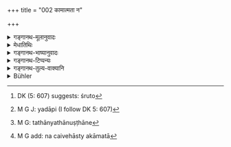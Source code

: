 +++
title = "002 कामात्मता न"

+++

<details><summary>गङ्गानथ-मूलानुवादः</summary>

It is not right to be absorbed in desires—“But there is in this world, no absolute absence of desire; for the study of the Vedas itself is prompted by desire, as also every act prescribed in the Veda.”—(2)


“But there is in this world, no absolute absence of desires; that is, as a matter of fact, in this world, there is no activity for one who is entirely without desire. To say nothing of such acts as cultivation of land, trade and the like, which are done by men of experience,—even the ‘study of the Veda,’ the learning of the Veda, which the boy is made to do by his father and others, being even chastised by them, even this is not possible without some desire; reading consists in the uttering of words; and utterance never proceeds, like the sound of thunder, without desire.—‘Well, if the Boy desires to read, why is he beaten?’—It is by beating that his desire is aroused; the only difference is that in connection with things that the person likes, the desire arises of itself (and does not need an incentive in the shape of the beating).—Similarly ‘the acts prescribed in the Veda,’—as compulsory in connection with the Darśapūrṇa nāṣa and other sacrifices are not possible without desire. There is no possibility of a man giving away to Deities things that belong to himself, unless there is a desire in him for doing so. Hence the prohibition of ‘absorption in desires’ becomes an interdict upon all acts prescribed in the Veda and iu the Smṛtis.”—(3)
</details>

<details><summary>मेधातिथिः</summary>

फलाभिलाषः कर्मप्रवृत्तेर् हेतुर् यस्य स कामात्मा, तद्भावः **कामात्मता** । तत्प्रधानता आत्मशब्देन प्रतिपाद्यते । सा न **प्रशस्ता** निन्दिता । अतश् च निन्दया प्रतिषेधानुमाने "न कर्तव्या" इति प्रतीयते । अर्थात् सौर्यादीनां सर्वेषां काम्यानां निषेधो ऽयम् । अथ वा किं विशेषेण ब्रूमः सौर्यादीनाम् इति । सर्वम् एव क्रियानुष्ठानं फलसिद्धर्थम्, न स्वरूपनिष्पत्तये । न च काचन निष्फला क्रिया । यद् अपि "न कुर्वीत वृथा चेष्टाम्" (म्ध् ४.६३) इति, "भस्मनि हुतम्" (म्ध् ३.१८१), "विषयान्तरे देशराजवार्ताद्यन्वेषणम्", तत्रापि क्रियाफलं विद्यते । किं तु प्रधानफलं स्वर्गग्रामादि पुरुषस्य यद् दृष्टादृष्टयोर् उपयुज्यते तदभावाद् वृथा चेष्टेत्य् उच्यते । 

- <u>अथोच्यते</u> । भवतु क्रिया फलवती । तद्विषये ऽभिलाषो न कर्तव्यः, वस्तुस्वाभाव्यात् फलं भविष्यति । अत्रापि सौर्यादीनाम् अफलत्वम् । काम्यमानं फलं ज्ञातम् । नानिच्छोस् तद् भविष्यतीति । न च लौकिकी प्रवृत्तिर् दृश्यते फलाभिसंधिनिरपेक्षा । न चात्र विशेषः श्रुतौ-[^९] वैदिकेषु कर्मसु फलं नाभिसंधेयम् इति । तत्र फलवत्सु श्रुतेषु कामनानिषेधाद् अप्रवृत्तौ श्रुतिविरोधः । नित्येषु तु प्राप्तिर् एव नास्ति । विशेषानुपादानाच् च लौकिकव्यापारनिवृत्तौ दृष्टविरोधः । तद् इदम् आपतितम्- न किंचित् केनचित् कर्तव्यम्, सर्वैस् तूष्णींभूतैः स्थातव्यम् । 


[^९]:
     DK (5: 607) suggests: śruto

- <u>उच्यते</u> । यत् तावद् उक्तं काम्येषु सौर्यादिषु निषेधप्रसङ्ग इति, तत्र वक्ष्यति- 

- यथासंकल्पितांश् चेह सर्वान् कामान् समश्नुते । इति । (म्ध् २.५)

निषेधे हि कुतः संकल्पः, कुतश् च कामावाप्तिः । यद् अपि विशेषानुपादानाल् लौकिके ऽपि प्रसक्त इति, तत्रोपात्त एव विशेषः, "यो धर्मस् तं निबोधत" (म्ध् २.१) इति धर्मस्य प्रकृतत्वात् । <u>यद् अप्य् उक्तं</u> नित्येषु फलाश्रवणात् फलाभिसंधेः प्राप्तिर् एव नास्ति, किं निषेधेनेति, <u>तत्राप्य् उच्यते</u>- फलाभावात् कश्चित् सम्यक् शास्त्रार्थम् अजानानो न प्रवर्तेत, सौर्यादिषु च श्रुतफलेषु फलाभिसंधिपूर्विकां प्रवृत्तिं दृष्ट्वा सामान्यतो दृष्टेन "यत् कर्तव्यं तत् फलहेतोः क्रियते" इत्य् अश्रुतम् अपि फलम् अभिसंदधीत, तन्निवृत्त्यर्थम् इदम् आरभ्यते । यद्य् अप्य् अयं न्यायः- "यत् फलवच् छ्रुतं तत् तथैव कर्तव्यम्, यद् अपि[^१०] निष्फलम् एव कर्तव्यतया शास्त्रेण यावज्जीवादिपदैर् विनैव विश्वजिन्न्यायेन फलकल्पनयावगमितं तस्यान्यथानुष्ठाने[^११] प्रसङ्ग एव नास्ति", तथापि य एतं न्यायं प्रतिपत्तुम् असमर्थः स वचनेन प्रतिपाद्यते । न्यायतः प्रतिपत्तौ हि गौरवम्, वचनात् तु लघीयसी सुखप्रतिपत्तिर् इति सुहृद् भूत्वा प्रमाणसिद्धम् अर्थम् उपदिशति स्म । 


[^११]:
     M G: tathānyathānuṣṭhāne


[^१०]:
     M G J: yadāpi (I follow DK 5: 607)

- [^१२] कामशब्दो ऽयं यद्य् अपि हृच्छयवचनो दृष्टस् तथापि तस्येहासंभवात् काम इच्छा अभिलाष इत्य् अनर्थान्तरम् । तत्र वक्ष्यमाणपर्यालोचनया फलाभिलाषेण न सर्वत्र प्रवर्तितव्यम् इत्य् अयम् अर्थः स्थास्यति ।


[^१२]:
     M G add: na caivehāsty akāmatā

- परस् तु कामात्मताम् इच्छामात्रसंबन्धमात्रं पदार्थं मन्वानश् चोदयति- **न चैवेहास्त्य् अकामतेति** । न चेह लोके काचिद् अकामिनः प्रवृत्तिर् अस्तीत्य् अर्थः । आस्तां तावत् कृषिवाणिज्यादि व्युत्पन्नबुद्धिना क्रियमाणम्, यः स्वयं **वेदाधिगमः** वेदाध्ययनं बालः कार्यते पित्रादिना ताड्यमानः सो ऽपि न कामम् अन्तरेणोपपद्यते । अध्ययनं हि शब्दोच्चारणरूपम् । न चोच्चारणम् इच्छया विना निर्घातध्वनिवद् उत्तिष्ठति । इच्छति चेत् किम् इति ताड्यत इति । सैव तथेच्छोपजन्यते । अभिमते तु विषये स्वयम् उपजायत इत्य् एतावान् विशेषः । यश् चायं **वैदिको** वेदविहितः **कर्मयोगो** दर्शपूर्णमासादि कर्मानुष्ठाने नित्यत्वेनावगतः सो ऽपि न प्राप्नोति । न ह्य् अनिच्छतो देवतोद्देशेन स्वद्रव्यत्यागोपपत्तिः । तस्मात् कामात्मतानिषेधे सर्वश्रौतस्मार्तकर्मनिषेधः प्रसक्त इति ॥ २.२ ॥
</details>

<details><summary>गङ्गानथ-भाष्यानुवादः</summary>

The man for whom desire for reward forms the sole motive to act is said to be ‘*absorbed in desires*’; and it is this character that is expressed by the abstract noun; the term ‘*ātman*’ in this compound denoting *preponderance*.

‘*It is not right?*,’—*i.e*., it is deprecated.

\[An objection is raised\]—“This deprecation leads us to infer that the said *absorption in desires* is prohibited.—This means that the text contains the prohibition of all such sacrifices as the *Saurya* and the like, which are performed with a desire for a definite reward. Or, why should we specify the *Saurya* and other sacrifices? All performance of actions is for the accomplishment of a desirable end; no one acts simply for the accomplishing of the act itself; in fact there is no action without results. As for the assertion (contained in 4.63) that ‘one should not act aimlessly’ \[which might be taken to imply that there are
*aimless* actions, such as\] pouring libations on extinguished fire, or
seeking for information regarding what is happening to kings and places of other countries,—in reality, in these cases also there is some result following from the act; and all that is meant by calling them ‘aimless’ is that they do not bring about any important results, in the shape of attainment of Heaven, acquisition of village-property and so forth, which are useful to men in the invisible and visible spheres. It might be argued that—‘It may be that the action brings about a reward; what is meant is that the man should have no desire for that reward; even though, in the very nature of things, the reward will follow.’ Even so the *Saurya* and other sacrifices would be without rewards; that alone is regarded as ‘reward’ which is actually *desired*; so that there could be no ‘reward’ for one who has no desires. In the ordinary world, we do not find any such activity as is absolutely independent of a desire for reward. Nor have we any such Vedic declaration as that ‘in connection with Vedic actions alone there should be no desire for reward.’ On the contrary, all Vedic acts have been prescribed as bringing definite rewards; so that if desire for rewards is interdicted, it would mean that the acts would not be done; and this would militate against the spirit of the Vedas. As regards the compulsory acts (prescribed in the Veda), there is no possibility of rewards in their case. Then again, since the prohibition in the text is a general one (and not restricted to Vedic acts only), it would lead to the cessation of all ordinary activity of the world, and would thus run counter to visible practice also, and it comes to this that no one should do anything, all should sit silent.”

To the above objection we make the following reply:—

\(1\) It has been argued that the Text implies the prohibition of the
*Saurya* and such other sacrifices, which are admittedly prompted by
desire for rewards; as regards this, the author is himself going to say (in Verso 5) that ‘the man fulfils the desires he may have entertained’; if he had meant to prohibit (by the present verse) such acts, how could there be any ‘entertainment’ or ‘fulfilment’ of desires?

\(2\) The second point urged is that, since the text does not specify Vedic acts alone, the interdict would apply to ordinary actions also. But the required specification has already been made by the text (in the preceding verse), where it says—‘Learn that Dharma’; which shows that it is *Dharma* (and not the ordinary activity of the world) that forms the subject-matter of the present discourse.

\(3\) The third point raised is that—“in as much as no rewards are mentioned in connection with the compulsory acts, there can be no possibility of any desire for rewards in the case of these; so that no useful purpose could be served by the prohibiting of such desires.”—

Now in answer to this we make the following observations:—

(*a*) By reason of no rewards being spoken of, no one would ever undertake the performance of any compulsory act, unless he were a person thoroughly conversant with the scriptures (and hence realising the importance of compulsory duties):

and (*b*) in the case of the *Saurya* and such other acts as have rewards mentioned in connection with them, finding that men are prompted to their performance by desire for those rewards, people might be led to the generalisation that whatever one is to do should be done with the desire for a definite reward; and thus come to undertake the performance of the compulsory acts also only through a desire for reward, oven though no such reward has been spoken of in the scriptures.

And it is with a view to preclude these possibilities that the text lays down the interdict. Though the general rule is that—

(*a*) an act which is mentioned as leading to a definite result can only be performed with a view to that result,

(*b*) while that which is laid down in the scriptures as not bringing any reward, and in connection with which one cannot assume a reward according to the principle enunciated in relation to the *Viśvajit*
-sacrifice \[*Pūrvamīmāmsā-Sūtra*, 4.3. 15-16; that where no reward is
mentioned, the attainment of heaven should be regarded as the reward\], can never be performed otherwise (than in the purely disinterested manner),—yet there may be persons who are conversant with this principle; and it is to these persons that the text addresses the exhortation; specially as it would be rather difficult to carry conviction to such persons by mere reasoning; and the requisite knowledge is conveyed in a simpler and easier manner by means of direct advice.

It is for this reason that the author has, in a friendly spirit, conveyed a teaching which is thoroughly established by proofs.

Though the word ‘*Kama*’ is generally found to be used in the sense of
*sexual desire*, yet, since in the present context that sense is not
applicable, it has to be taken as synonymous with ‘*icchā*’ (Desire) and ‘*abhilāṣa*,’ (Longing). So that in view of what follows, the meaning of the text comes to be that ‘one should not undertake the performance of all acts simply with a desire for reward.’

The opponent, taking the ‘*absorption in desires*’ to mean mere
*presence of desire in general*, urges the following objection:—

> “*But there is in this world, no absolute absence of desires*; that > is, as a matter of fact, in this world, there is no activity for one > who is entirely without desire. To say nothing of such acts as > cultivation of land, trade and the like, which are done by men of > experience,—even the ‘study of the Veda,’ the learning of the Veda, > which the boy is made to do by his father and others, being even > chastised by them, even this is not possible without some desire; > *reading* consists in the uttering of words; and utterance never > proceeds, like the sound of thunder, without desire.—‘Well, if the Boy > *desires* to read, why is he beaten?’—It is by beating that his desire > is aroused; the only difference is that in connection with things that > the person likes, the desire arises of itself (and does not need an > incentive in the shape of the beating).—Similarly ‘the *acts > prescribed in the Veda*,’—as compulsory in connection with the > *Darśapūrṇa nāṣa* and other sacrifices are not possible without > desire. There is no possibility of a man giving away to Deities things > that belong to himself, unless there is a desire in him for doing so. > Hence the prohibition of ‘absorption in desires’ becomes an interdict > upon all acts prescribed in the Veda and iu the Smṛtis.”—(3)
</details>

<details><summary>गङ्गानथ-टिप्पन्यः</summary>

Much ingenuity has again been displayed to show that verses 2—5 are a ‘later interpolation.’ Burnell remarks that it must be so, because ‘in the old Vedic religion, all ceremonies and sacrifices were avowedly performed in order to gain desired objects of various kinds.’ He evidently forgot that what is expounded by Manu is not exactly what the writer speaks of as ‘the old Vedic religion.’

‘*Na praśastā*’—Because leading to new births, and obstructing Final Release.

*Medhātithi*, (p. 50, 1. 27)—*Viśvajit-nyāya*—see Mīmāṃsā Sūtra
4.3.15—16.
</details>

<details><summary>गङ्गानथ-तुल्य-वाक्यानि</summary>

[*Bhagavadgītā*,
3.5](http://www.bhagavad-gita.us/bhagavad-gita-3-5/ "Read English translation with commentaries").—‘Apart from action done for sacrifice, all action tends to the bondage of men.’

[*Bhagavadgītā*,
5](http://www.bhagavad-gita.us/category/bhagavad-gita-chapter-5/ "Read English translation with commentaries").—‘Renouncing the fruit of the act, if one engages himself in it with a concentrated mind, he attains eternal peace; doing it without concentration, and drawn by desire to the fruit of the act, he becomes bound.’

*Ibid*, 6.27.—‘If one performs an act as a duty, without any regard for
its fruit, etc.’

*Ibid*, 9.20.—‘Men learned in the three Vedas, drinking Soma, having
their sins washed off, perform sacrifices and seek to go to heaven; having reached the sacred regions of Indra, they enjoy, in heaven, pleasures fit for the gods.’

*Sūtasaṃhitā*, 3.4.—‘It is only the unfortunate people who, imbued with
due faith, betake themselves to acts prescribed as leading to certain desirable results; those are extremely fortunate who engage themselves only in those daily and occasional acts that are obligatory; for these latter liberation is obtained without effort; doing with due faith, as they do, every act simply because it is enjoined by the scriptures.’

[*Āpastaṃba*, *Dharmasūtra*,
1.20.1-2](/hinduism/book/apastamba-dharma-sutra/d/doc116252.html "Read English translation by Bühler").—‘One should not do his duties with the view to attain worldly ends;—those that bring no fruits are conducive to good.’

*Ibid*, 1.21-5.—‘Having fully comprehended the nature of acts, one
should undertake that which he likes.’
</details>

<details><summary>Bühler</summary>

002	To act solely from a desire for rewards is not laudable, yet an exemption from that desire is not (to be found) in this (world): for on (that) desire is grounded the study of the Veda and the performance of the actions, prescribed by the Veda.
</details>
